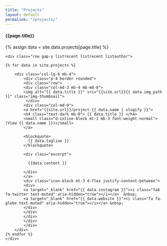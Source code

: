 ```yaml
---
title: "Projects"
layout: default
permalink: "/projects/"
---
```

<div class="container">
<h4 class="font-weight-bold spanborder"><span>{{page.title}}</span></h4>
{% assign data = site.data.projects[page.title] %}

    <div class="row gap-y listrecent listrecent listauthor">

    {% for data in site.projects %}

        <div class="col-lg-6 mb-4">
            <div class="p-4 border rounded">
            <div class="row">
            <div class="col-md-3 mb-4 mb-md-0">
            <img alt="{{ data.title }}" src="{{site.url}}{{ data.img_path }}" class="img-thumbnail">
             </div>
            <div class="col-md-9">
            <a href="{{site.url}}/project-{{ data.name | slugify }}">
            <h4 class="text-dark mb-0"> {{ data.title }} </h4>
            <small class="d-inline-block mt-1 mb-3 font-weight-normal">(View {{ data.name }})</small>
            </a>

            <blockquote>
              {{ data.tagline }}
            </blockquote>

            <div class="excerpt">
          
              {{data.content }}

            </div>
            </a>
            <div class="icon-block mt-3 d-flex justify-content-between">  
            <div>
            <a target="_blank" href="{{ data.instagram }}"><i class="fab fa-twitter text-muted" aria-hidden="true"></i></a>  &nbsp;
            <a target="_blank" href="{{ data.website }}"><i class="fa fa-globe text-muted" aria-hidden="true"></i></a> &nbsp;
            </div>
            </div>
            </div>
            </div>
            </div>
        </div>
    {% endfor %}
    </div>
</div>
